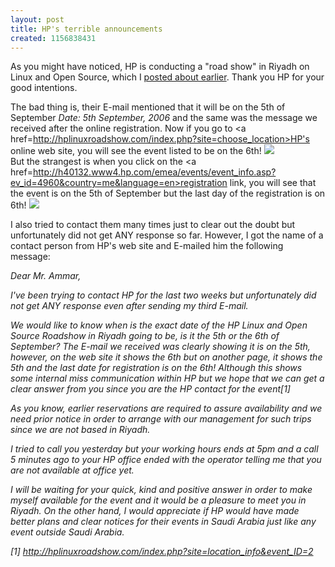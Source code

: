 ```yaml
---
layout: post
title: HP's terrible announcements
created: 1156838431
---
```

<div dir="ltr">As you might have noticed, HP is conducting a "road show" in Riyadh on Linux and Open Source, which I <a href=http://yousef.raffah.com/?q=node/53>posted about earlier</a>. Thank you HP for your good intentions.

The bad thing is, their E-mail mentioned that it will be on the 5th of September
<cite>Date: 5th September, 2006</cite>
and the same was the message we received after the online registration. Now if you go to <a href=http://hplinuxroadshow.com/index.php?site=choose_location>HP's online web site</a>, you will see the event listed to be on the 6th!
<img src=http://yousef.raffah.com/images/hplinuxroadshow.png></img><br />
But the strangest is when you click on the <a href=http://h40132.www4.hp.com/emea/events/event_info.asp?ev_id=4960&country=me&language=en>registration link</a>, you will see that the event is on the 5th of September but the last day of the registration is on 6th!
<img src=http://yousef.raffah.com/images/hplinuxroadshow2.png></img><br />

I also tried to contact them many times just to clear out the doubt but unfortunately did not get ANY response so far. However, I got the name of a contact person from HP's web site and E-mailed him the following message:

<cite>Dear Mr. Ammar,</cite>

<cite>I've been trying to contact HP for the last two weeks but unfortunately
did not get ANY response even after sending my third E-mail.</cite>

<cite>We would like to know when is the exact date of the HP Linux and Open
Source Roadshow in Riyadh going to be, is it the 5th or the 6th of
September? The E-mail we received was clearly showing it is on the 5th,
however, on the web site it shows the 6th but on another page, it shows
the 5th and the last date for registration is on the 6th! Although this
shows some internal miss communication within HP but we hope that we can
get a clear answer from you since you are the HP contact for the
event[1]</cite>

<cite>As you know, earlier reservations are required to assure availability
and we need prior notice in order to arrange with our management for
such trips since we are not based in Riyadh.</cite>

<cite>I tried to call you yesterday but your working hours ends at 5pm and a
call 5 minutes ago to your HP office ended with the operator telling me
that you are not available at office yet.</cite>

<cite>I will be waiting for your quick, kind and positive answer in order to
make myself available for the event and it would be a pleasure to meet
you in Riyadh. On the other hand, I would appreciate if HP would have
made better plans and clear notices for their events in Saudi Arabia
just like any event outside Saudi Arabia.</cite>

<cite>[1] http://hplinuxroadshow.com/index.php?site=location_info&event_ID=2 </cite>
</div>
